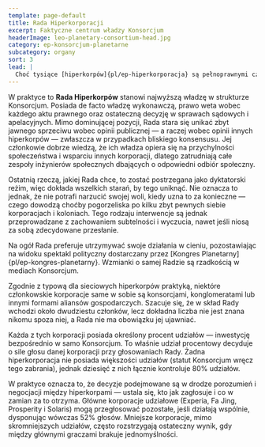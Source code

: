 ```yaml
---
template: page-default
title: Rada Hiperkorporacji
excerpt: Faktyczne centrum władzy Konsorcjum
headerImage: leo-planetary-consortium-head.jpg
category: ep-konsorcjum-planetarne
subcategory: organy
sort: 3
lead: |
  Choć tysiące [hiperkorpów]{pl/ep-hiperkorporacja} są pełnoprawnymi członkami [Konsorcjum Planetarnego]{pl/ep-konsorcjum-planetarne} — jako podmiotu gospodarczego — zdecydowana większość nie posiada realnej siły głosu (poza [Ministerstwem]{pl/ep-ministerstwo-konsorcjum}) ani udziałów. Przywileje te są zarezerwowane dla korporacji założycielskich Konsorcjum, których skład od dekady niemal się nie zmienił.
---
```

W praktyce to **Rada Hiperkorpów** stanowi najwyższą władzę w strukturze Konsorcjum. Posiada de facto władzę wykonawczą, prawo weta wobec każdego aktu prawnego oraz ostateczną decyzję w sprawach sądowych i apelacyjnych. Mimo dominującej pozycji, Rada stara się unikać zbyt jawnego sprzeciwu wobec opinii publicznej — a raczej wobec opinii innych hiperkorpów — zwłaszcza w przypadkach bliskiego konsensusu. Jej członkowie dobrze wiedzą, że ich władza opiera się na przychylności społeczeństwa i wsparciu innych korporacji, dlatego zatrudniają całe zespoły inżynierów społecznych dbających o odpowiedni odbiór społeczny.

Ostatnią rzeczą, jakiej Rada chce, to zostać postrzegana jako dyktatorski reżim, więc dokłada wszelkich starań, by tego uniknąć. Nie oznacza to jednak, że nie potrafi narzucić swojej woli, kiedy uzna to za konieczne — czego dowodzą choćby pogorzeliska po kilku zbyt pewnych siebie korporacjach i koloniach. Tego rodzaju interwencje są jednak przeprowadzane z zachowaniem subtelności i wyczucia, nawet jeśli niosą za sobą zdecydowane przesłanie.

Na ogół Rada preferuje utrzymywać swoje działania w cieniu, pozostawiając na widoku spektakl polityczny dostarczany przez [Kongres Planetarny]{pl/ep-kongres-planetarny}. Wzmianki o samej Radzie są rzadkością w mediach Konsorcjum.

Zgodnie z typową dla sieciowych hiperkorpów praktyką, niektóre członkowskie korporacje same w sobie są konsorcjami, konglomeratami lub innymi formami aliansów gospodarczych. Szacuje się, że w skład Rady wchodzi około dwudziestu członków, lecz dokładna liczba nie jest znana nikomu spoza niej, a Rada nie ma obowiązku jej ujawniać.

Każda z tych korporacji posiada określony procent udziałów — inwestycję bezpośrednio w samo Konsorcjum. To właśnie udział procentowy decyduje o sile głosu danej korporacji przy głosowaniach Rady. Żadna hiperkorporacja nie posiada większości udziałów (statut Konsorcjum wręcz tego zabrania), jednak dziesięć z nich łącznie kontroluje 80% udziałów.

W praktyce oznacza to, że decyzje podejmowane są w drodze porozumień i negocjacji między hiperkorpami — ustala się, kto jak zagłosuje i co w zamian za to otrzyma. Główne korporacje udziałowe (Experia, Fa Jing, Prosperity i Solaris) mogą przegłosować pozostałe, jeśli działają wspólnie, dysponując wówczas 52% głosów. Mniejsze korporacje, mimo skromniejszych udziałów, często rozstrzygają ostateczny wynik, gdy między głównymi graczami brakuje jednomyślności.
